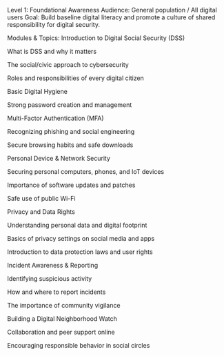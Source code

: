 Level 1: Foundational Awareness
Audience: General population / All digital users
Goal: Build baseline digital literacy and promote a culture of shared responsibility for digital security.

Modules & Topics:
Introduction to Digital Social Security (DSS)

What is DSS and why it matters

The social/civic approach to cybersecurity

Roles and responsibilities of every digital citizen

Basic Digital Hygiene

Strong password creation and management

Multi-Factor Authentication (MFA)

Recognizing phishing and social engineering

Secure browsing habits and safe downloads

Personal Device & Network Security

Securing personal computers, phones, and IoT devices

Importance of software updates and patches

Safe use of public Wi-Fi

Privacy and Data Rights

Understanding personal data and digital footprint

Basics of privacy settings on social media and apps

Introduction to data protection laws and user rights

Incident Awareness & Reporting

Identifying suspicious activity

How and where to report incidents

The importance of community vigilance

Building a Digital Neighborhood Watch

Collaboration and peer support online

Encouraging responsible behavior in social circles
